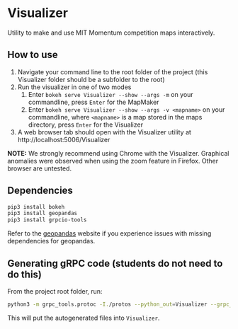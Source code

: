 # Visualizer

Utility to make and use MIT Momentum competition maps interactively.

## How to use

1. Navigate your command line to the root folder of the project (this Visualizer folder should be a subfolder to the root)
2. Run the visualizer in one of two modes
   1. Enter `bokeh serve Visualizer --show --args -m` on your commandline, press `Enter` for the MapMaker
   2. Enter `bokeh serve Visualizer --show --args -v <mapname>` on your commandline, where `<mapname>` is a map stored in the maps directory, press `Enter` for the Visualizer
3. A web browser tab should open with the Visualizer utility at http://localhost:5006/Visualizer

**NOTE:** We strongly recommend using Chrome with the Visualizer. Graphical anomalies were observed when using the zoom feature in Firefox. Other browser are untested.

## Dependencies

``` sh
pip3 install bokeh
pip3 install geopandas
pip3 install grpcio-tools
```

Refer to the [geopandas](https://geopandas.org/getting_started/install.html#installing-with-pip) website if you experience issues with missing dependencies for geopandas.

## Generating gRPC code (students do not need to do this)

From the project root folder, run:

``` sh
python3 -m grpc_tools.protoc -I./protos --python_out=Visualizer --grpc_python_out=Visualizer protos/viz.proto
```

This will put the autogenerated files into `Visualizer`.
